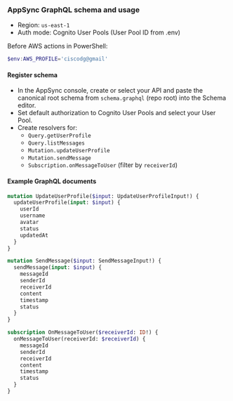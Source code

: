 ﻿### AppSync GraphQL schema and usage

- Region: `us-east-1`
- Auth mode: Cognito User Pools (User Pool ID from .env)

Before AWS actions in PowerShell:

```powershell
$env:AWS_PROFILE='ciscodg@gmail'
```

#### Register schema
- In the AppSync console, create or select your API and paste the canonical root schema from `schema.graphql` (repo root) into the Schema editor.
- Set default authorization to Cognito User Pools and select your User Pool.
- Create resolvers for:
  - `Query.getUserProfile`
  - `Query.listMessages`
  - `Mutation.updateUserProfile`
  - `Mutation.sendMessage`
  - `Subscription.onMessageToUser` (filter by `receiverId`)

#### Example GraphQL documents

```graphql
mutation UpdateUserProfile($input: UpdateUserProfileInput!) {
  updateUserProfile(input: $input) {
    userId
    username
    avatar
    status
    updatedAt
  }
}
```

```graphql
mutation SendMessage($input: SendMessageInput!) {
  sendMessage(input: $input) {
    messageId
    senderId
    receiverId
    content
    timestamp
    status
  }
}
```

```graphql
subscription OnMessageToUser($receiverId: ID!) {
  onMessageToUser(receiverId: $receiverId) {
    messageId
    senderId
    receiverId
    content
    timestamp
    status
  }
}
```
